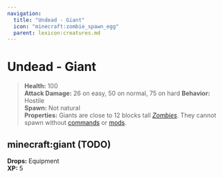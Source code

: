 ```yaml
---
navigation:
  title: "Undead - Giant"
  icon: "minecraft:zombie_spawn_egg"
  parent: lexicon:creatures.md
---
```


# Undead - Giant

> __Health:__ 100  
> __Attack Damage:__ 
26 on easy, 50 on normal, 75 on hard 
> __Behavior:__ Hostile     
> __Spawn:__ Not natural  
> __Properties:__ 
Giants are close to 12 blocks tall [*Zombies*](./undead-zombie.md). They cannot spawn without [commands](../commands.md) or [mods](../modifications/mods.md).

## minecraft:giant (TODO)

<GameScene zoom={5.2}>
  <Entity id="minecraft:giant" />
</GameScene>

__Drops:__ Equipment   
__XP:__ 5


